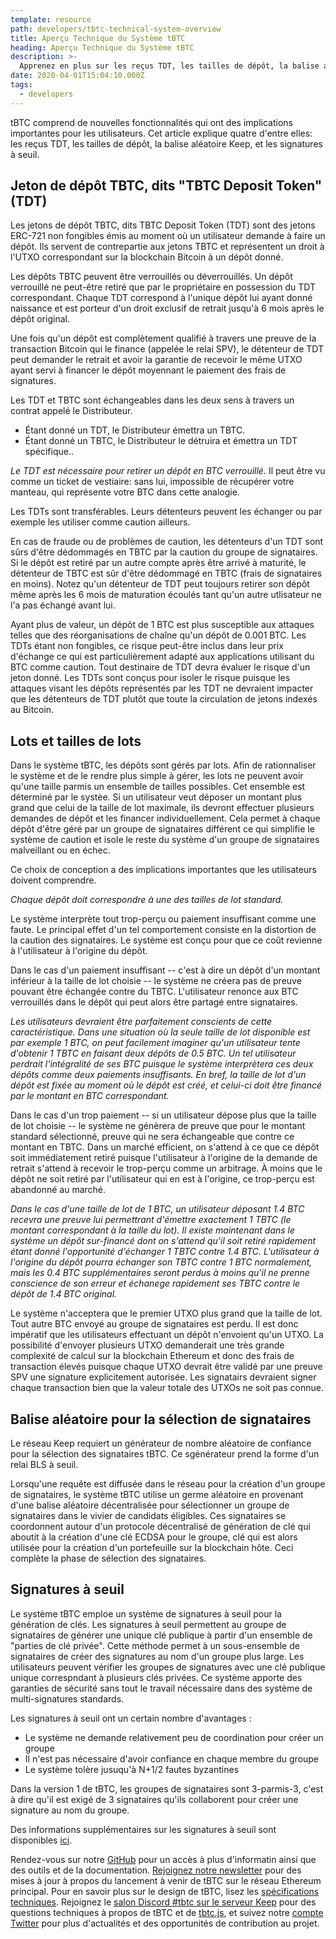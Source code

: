 ```yaml
---
template: resource
path: developers/tbtc-technical-system-overview
title: Aperçu Technique du Système tBTC
heading: Aperçu Technique du Système tBTC
description: >-
  Apprenez en plus sur les reçus TDT, les tailles de dépôt, la balise aléatoire Keep et les signatures à seuil.
date: 2020-04-01T15:04:10.000Z
tags:
  - developers
---
```

tBTC comprend de nouvelles fonctionnalités qui ont des implications importantes pour les utilisateurs. Cet article explique quatre d'entre elles: les reçus TDT, les tailles de dépôt, la balise aléatoire Keep, et les signatures à seuil.

## Jeton de dépôt TBTC, dits "TBTC Deposit Token" (TDT)

Les jetons de dépôt TBTC, dits TBTC Deposit Token (TDT) sont des jetons ERC-721 non fongibles émis au moment où un utilisateur demande à faire un dépôt. Ils servent de contrepartie aux jetons TBTC et représentent un droit à l'UTXO correspondant sur la blockchain Bitcoin à un dépôt donné.

Les dépôts TBTC peuvent être verrouillés ou déverrouillés. Un dépôt verrouillé ne peut-être retiré que par le propriétaire en possession du TDT correspondant. Chaque TDT correspond à l'unique dépôt lui ayant donné naissance et est porteur d'un droit exclusif  de retrait jusqu'à 6 mois après le dépôt original.

Une fois qu'un dépôt est complètement qualifié à travers une preuve de la transaction Bitcoin qui le finance (appelée le relai SPV), le détenteur de TDT peut demander le retrait et avoir la garantie de recevoir le même UTXO ayant servi à financer le dépôt moyennant le paiement des frais de signatures.

Les TDT et TBTC sont échangeables dans les deux sens à travers un contrat appelé le Distributeur.

* Étant donné un TDT, le Distributeur émettra un TBTC.
* Étant donné un TBTC, le Distributeur le détruira et émettra un TDT spécifique..

*Le TDT est nécessaire pour retirer un dépôt en BTC verrouillé.* Il peut être vu comme un ticket de vestiaire: sans lui, impossible de récupérer votre manteau, qui représente votre BTC dans cette analogie.

Les TDTs sont transférables. Leurs détenteurs peuvent les échanger ou par exemple les utiliser comme caution ailleurs. 

En cas de fraude ou de problèmes de caution, les détenteurs d'un TDT sont sûrs d'être dédommagés en TBTC par la caution du groupe de signataires. Si le dépôt est retiré par un autre compte après être arrivé à maturité, le détenteur de TBTC est sûr d'être dédommagé en TBTC (frais de signataires en moins). Notez qu'un détenteur de TDT peut toujours retirer son dépôt même après les 6 mois de maturation écoulés tant qu'un autre utlisateur ne l'a pas échangé avant lui.

Ayant plus de valeur, un dépôt de 1 BTC est plus susceptible aux attaques telles que des réorganisations de chaîne qu'un dépôt de 0.001 BTC. Les TDTs étant non fongibles, ce risque peut-être inclus dans leur prix d'échange ce qui est particulièrement adapté aux applications utilisant du BTC comme caution. Tout destinaire de TDT devra évaluer le risque d'un jeton donné. Les TDTs sont conçus pour isoler le risque puisque les attaques visant les dépôts représentés par les TDT ne devraient impacter que les détenteurs de TDT plutôt que toute la circulation de jetons indexés au Bitcoin.

## Lots et tailles de lots

Dans le système tBTC, les dépôts sont gérés par lots. Afin de rationnaliser le système et de le rendre plus simple à gérer, les lots ne peuvent avoir qu'une taille parmis un ensemble de tailles possibles. Cet ensemble est déterminé par le systèe. Si un utilisateur veut déposer un montant plus grand que celui de la taille de lot maximale, ils devront effectuer plusieurs demandes de dépôt et les financer individuellement. Cela permet à chaque dépôt d'être géré par un groupe de signataires différent ce qui simplifie le système de caution et isole le reste du système d'un groupe de signataires malveillant ou en échec.

Ce choix de conception a des implications importantes que les utilisateurs doivent comprendre.

*Chaque dépôt doit correspondre à une des tailles de lot standard.*

Le système interprète tout trop-perçu ou paiement insuffisant comme une faute. Le principal effet d'un tel comportement consiste en la distortion de la caution des signataires. Le système est conçu pour que ce coût revienne à l'utilisateur à l'origine du dépôt.

Dans le cas d'un paiement insuffisant -- c'est à dire un dépôt d'un montant inférieur à la taille de lot choisie -- le système ne créera pas de preuve pouvant être échangée contre du TBTC. L'utilisateur renonce aux BTC verrouillés dans le dépôt qui peut alors être partagé entre signataires.

*Les utilisateurs devraient être parfaitement conscients de cette caractéristique. Dans une situation où la seule taille de lot disponible est par exemple 1 BTC, on peut facilement imaginer qu'un utilisateur tente d'obtenir 1 TBTC en faisant deux dépôts de 0.5 BTC. Un tel utilisateur perdrait l'intégralité de ses BTC puisque le système interprètera ces deux dépôts comme deux paiements insuffisants. En bref, la taille de lot d'un dépôt est fixée au moment où le dépôt est créé, et celui-ci doit être financé par le montant en BTC correspondant.*

Dans le cas d'un trop paiement -- si un utilisateur dépose plus que la taille de lot choisie -- le système ne génèrera de preuve que pour le montant standard sélectionné, preuve qui ne sera échangeable que contre ce montant en TBTC. Dans un marché efficient, on s'attend à ce que ce dépôt soit immédiatement retiré puisque l'utilisateur à l'origine de la demande de retrait s'attend à recevoir le trop-perçu comme un arbitrage. À moins que le dépôt ne soit retiré par l'utilisateur qui en est à l'origine, ce trop-perçu est abandonné au marché.

*Dans le cas d'une taille de lot de 1 BTC, un utilisateur déposant 1.4 BTC recevra une preuve lui permettrant d'émettre exactement 1 TBTC (le montant correspondant à la taille du lot). Il existe maintenant dans le système un dépôt sur-financé dont on s'attend qu'il soit retiré rapidement étant donné l'opportunité d'échanger 1 TBTC contre 1.4 BTC. L'utilisateur à l'origine du dépôt pourra échanger son TBTC contre 1 BTC normalement, mais les 0.4 BTC supplémentaires seront perdus à moins qu'il ne prenne conscience de son erreur et échanege rapidement ses TBTC contre le dépôt de 1.4 BTC original.*

Le système n'acceptera que le premier UTXO plus grand que la taille de lot. Tout autre BTC envoyé au groupe de signataires est perdu. Il est donc impératif que les utilisateurs effectuant un dépôt n'envoient qu'un UTXO. La possibilité d'envoyer plusieurs UTXO demanderait une très grande complexité de calcul sur la blockchain Ethereum et donc des frais de transaction élevés puisque chaque UTXO devrait être validé par une preuve SPV une signature explicitement autorisée. Les signatairs devraient signer chaque transaction bien que la valeur totale des UTXOs ne soit pas connue.

## Balise aléatoire pour la sélection de signataires

Le réseau Keep requiert un générateur de nombre aléatoire de confiance pour la sélection des signataires tBTC. Ce sgénérateur prend la forme d'un relai BLS à seuil.

Lorsqu'une requête est diffusée dans le réseau pour la création d'un groupe de signataires, le système tBTC utilise un germe aléatoire en provenant d'une balise aléatoire décentralisée pour sélectionner un groupe de signataires dans le vivier de candidats éligibles. Ces signataires se coordonnent autour d'un protocole décentralisé de génération de clé qui aboutit à la création d'une clé ECDSA pour le groupe, clé qui est alors utilisée pour la création d'un portefeuille sur la blockchain hôte. Ceci complète la phase de sélection des signataires.

## Signatures à seuil

Le système tBTC emploe un système de signatures à seuil pour la génération de clés. Les signatures à seuil permettent au groupe de signataires de générer une unique clé publique à partir d'un ensemble de "parties de clé privée". Cette méthode permet à un sous-ensemble de signataires de créer des signatures au nom d'un groupe plus large. Les utilisateurs peuvent vérifier les groupes de signatures avec une clé publique unique correspndant à plusieurs clés privées. Ce système apporte des garanties de sécurité sans tout le travail nécessaire dans des système de multi-signatures standards.

Les signatures à seuil ont un certain nombre d'avantages : 

* Le système ne demande relativement peu de coordination pour créer un groupe
* Il n'est pas nécessaire d'avoir confiance en chaque membre du groupe
* Le système tolère jusuqu'à N+1/2 fautes byzantines

Dans la version 1 de tBTC, les groupes de signataires sont 3-parmis-3, c'est à dire qu'il est exigé de 3 signataires qu'ils collaborent pour créer une signature au nom du groupe.

Des informations supplémentaires sur les signatures à seuil sont disponibles [ici](https://blog.keep.network/threshold-signatures-ff2c2b98d9c7).

Rendez-vous sur notre [GitHub](https://github.com/keep-network/tbtc) pour un accès à plus d'informatin ainsi que des outils et de la documentation. [Rejoignez notre newsletter](https://tbtc.network/#mailing-list) pour des mises à jour à propos du lancement à venir de tBTC sur le réseau Ethereum principal. Pour en savoir plus sur le design de tBTC, lisez les [spécifications techniques](http://docs.keep.network/tbtc/index.pdf). Rejoignez le [salon Discord #tbtc sur le serveur Keep](https://discord.gg/wYezN7v) pour des questions techniques à propos de tBTC et de [tbtc.js](https://tbtc.network/news/2020-02-14-announcing-tbtc-js), et suivez notre [compte Twitter](https://twitter.com/search?q=%22%23tbtc%22&src=typed_query) pour plus d'actualités et des opportunités de contribution au projet.

